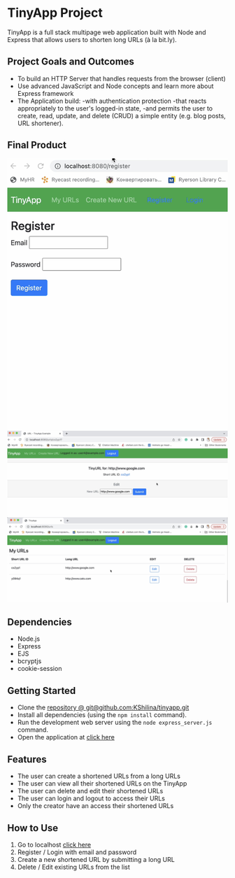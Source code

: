 # TinyApp Project

TinyApp is a full stack multipage web application built with Node and Express that allows users to shorten long URLs (à la bit.ly).

## Project Goals and Outcomes
- To build an HTTP Server that handles requests from the browser (client)
- Use advanced JavaScript and Node concepts and learn more about Express framework
- The Application build:
-with authentication protection
-that reacts appropriately to the user's logged-in state,
-and permits the user to create, read, update, and delete (CRUD) a simple entity (e.g. blog posts, URL shortener).


## Final Product


!["Register Page"](https://github.com/KShilina/tinyapp/blob/main/docs/register_page.png)
!["ShortUrls Creator Page"](https://github.com/KShilina/tinyapp/blob/main/docs/shortUrl-creator-page.png)
!["URLs Page"](https://github.com/KShilina/tinyapp/blob/main/docs/urls-page.png)


## Dependencies

- Node.js
- Express
- EJS
- bcryptjs
- cookie-session

## Getting Started
- Clone the [repository @ git@github.com:KShilina/tinyapp.git](git@github.com:KShilina/tinyapp.git)
- Install all dependencies (using the `npm install` command).
- Run the development web server using the `node express_server.js` command.
- Open the application at [click here](http://localhost:8080)

## Features
- The user can create a shortened URLs from a long URLs
- The user can view all their shortened URLs on the TinyApp
- The user can delete and edit their shortened URLs
- The user can login and logout to access their URLs
- Only the creator have an access their shortened URLs 

## How to Use
1. Go to localhost [click here](http://localhost:8080)
2. Register / Login with email and password
3. Create a new shortened URL by submitting a long URL
4. Delete / Edit existing URLs from the list
